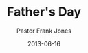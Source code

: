 ---
lunr: "true"
title: "Father's Day"
author: "Pastor Frank Jones"
postDate: "06-16-2013"
date: 2013-06-16
category: "sermons"
slug: "2013/06/06162013_ffc"
icon: microphone
audioLink: "06162013_ffc"
tags: [father's day]
mp3: "06162013_ffc/06162013.mp3"
ogg: "06162013_ffc/06162013.ogg"
linkurl: "https://archive.org/download/06162013_ffc/06162013_ffc_files.xml"
ipath: "https://archive.org/download/06162013_ffc/06162013.mp3"
layout: sermon.html
---
